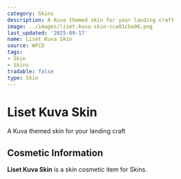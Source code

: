```yaml
---
category: Skins
description: A Kuva themed skin for your landing craft
image: ../images/liset-kuva-skin-cca01cba96.png
last_updated: '2025-09-17'
name: Liset Kuva Skin
source: WFCD
tags:
- Skin
- Skins
tradable: false
type: Skin
---
```


# Liset Kuva Skin

A Kuva themed skin for your landing craft

## Cosmetic Information

**Liset Kuva Skin** is a skin cosmetic item for Skins.

